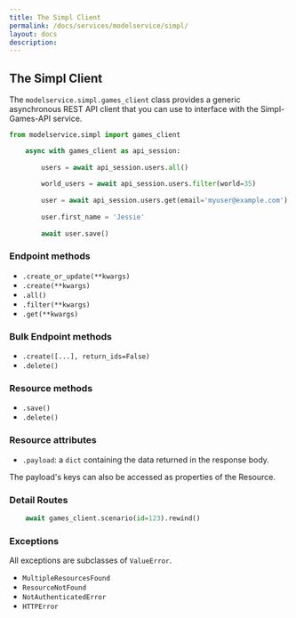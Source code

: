 ```yaml
---
title: The Simpl Client
permalink: /docs/services/modelservice/simpl/
layout: docs
description:
---
```


## The Simpl Client

The `modelservice.simpl.games_client` class provides a generic asynchronous REST API client that you can use to
interface with the Simpl-Games-API service.


```python
from modelservice.simpl import games_client

    async with games_client as api_session:
    
        users = await api_session.users.all()
    
        world_users = await api_session.users.filter(world=35)
    
        user = await api_session.users.get(email='myuser@example.com')
    
        user.first_name = 'Jessie'
    
        await user.save()
```

### Endpoint methods

* `.create_or_update(**kwargs)`
* `.create(**kwargs)`
* `.all()`
* `.filter(**kwargs)`
* `.get(**kwargs)`

### Bulk Endpoint methods

* `.create([...], return_ids=False)`
* `.delete()`

### Resource methods

* `.save()`
* `.delete()`

### Resource attributes

* `.payload`: a `dict` containing the data returned in the response body.

The payload's keys can also be accessed as properties of the Resource.

### Detail Routes

```python
    await games_client.scenario(id=123).rewind() 
```

### Exceptions

All exceptions are subclasses of `ValueError`.

* `MultipleResourcesFound`
* `ResourceNotFound`
* `NotAuthenticatedError`
* `HTTPError`
